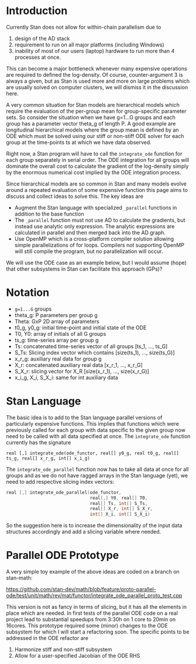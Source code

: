 # Introduction

Currently Stan does not allow for within-chain parallelism due to

1. design of the AD stack
2. requirement to run on all major platforms (including Windows)
3. inability of most of our users (laptop) hardware to run more than 4 processes at once.

This can become a major bottleneck whenever many expensive operations are required to defined the log-density. Of course, counter-argument 3 is always a given, but as Stan is used more and more on large problems which are usually solved on computer clusters, we will dismiss it in the discussion here.

A very common situation for Stan models are hierarchical models which require the evaluation of the per-group mean for group-specific parameter sets. So consider the situation when we have g=1...G groups and each group has a parameter vector theta_g of length P. A good example are longitudinal hierarchical models where the group mean is defined by an ODE which must be solved using our stiff or non-stiff ODE solver for each group at the time-points ts at which we have data observed.

Right now, a Stan program will have to call the `integrate_ode` function for each group separately in serial order. The ODE integration for all groups will dominate the overall cost to calculate the gradient of the log-density simply by the enormous numerical cost implied by the ODE integration process.

Since hierarchical models are so common in Stan and many models evolve around a repeated evaluation of some expensive function this page aims to discuss and collect ideas to solve this. The key ideas are

- Augment the Stan language with specialized `_parallel` functions in addition to the base function
- The `_parallel` function must not use AD to calculate the gradients, but instead use analytic only expression. The analytic expressions are calculated in parallel and then merged back into the AD graph.
- Use OpenMP which is a cross-platform compiler solution allowing simple parallelizations of for loops. Compilers not supporting OpenMP will still compile the program, but no parallelization will occur.

We will use the ODE case as an example below, but I would assume (hope) that other subsystems in Stan can facilitate this approach (GPs)?

# Notation

- `g=1...G` groups
- theta_g: P parameters per group g
- Theta: GxP 2D array of parameters
- t0_g, y0_g: initial time-point and initial state of the ODE
- T0, Y0: array of initials of all G groups
- ts_g: time-series array per group g
- Ts: concatenated time-series vector of all groups [ts_1, ..., ts_G]
- S_Ts: Slicing index vector which contains [size(ts_1), ..., size(ts_G)]
- x_r_g: auxiliary real data for group g
- X_r: concatenated auxiliary real data [x_r_1, ..., x_r_G]
- S_X_r: slicing vector for X_R [size(x_r_1), ..., size(x_r_G)]
- x_i_g, X_i, S_X_i: same for int auxiliary data

# Stan Language

The basic idea is to add to the Stan language parallel versions of particularly expensive functions. This implies that functions which were previously called for each group with data specific to the given group now need to be called with all data specified at once. The `integrate_ode` function currently has the signature

`real [,] integrate_ode(ode_functor, real[] y0_g, real t0_g, real[] ts_g, real[] x_r_g, int[] x_i_g)`

The `integrate_ode_parallel` function now has to take all data at once for all groups and as we do not have ragged arrays in the Stan language (yet), we need to add respective slicing index vectors:

```C++
real [,] integrate_ode_parallel(ode_functor,
                                real[,] Y0, real[] T0,
                                real[] Ts, int[] S_Ts,
                                real[] X_r, int[] S_X_r,
                                int[] X_i, int[] S_X_i)
```

So the suggestion here is to increase the dimensionality of the input data structures accordingly and add a slicing variable where needed.

# Parallel ODE Prototype

A very simple toy example of the above ideas are coded on a branch on stan-math:

https://github.com/stan-dev/math/blob/feature/proto-parallel-ode/test/unit/math/rev/mat/functor/integrate_ode_parallel_proto_test.cpp

This version is not as fancy in terms of slicing, but it has all the elements in place which are needed. In first tests of the parallel ODE code on a real project lead to substantial speedups from 3:30h on 1 core to 20min on 16cores. This prototype required some (minor) changes to the ODE subsystem for which I will start a refactoring soon. The specific points to be addressed in the ODE refactor are

1. Harmonize stiff and non-stiff subsystem
2. Allow for a user-specified Jacobian of the ODE RHS


